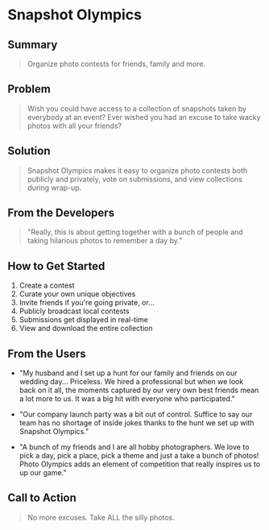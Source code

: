 # Snapshot Olympics #

<!-- 
> This material was originally posted [here](http://www.quora.com/What-is-Amazons-approach-to-product-development-and-product-management). It is reproduced here for posterities sake.

There is an approach called "working backwards" that is widely used at Amazon. They work backwards from the customer, rather than starting with an idea for a product and trying to bolt customers onto it. While working backwards can be applied to any specific product decision, using this approach is especially important when developing new products or features.

For new initiatives a product manager typically starts by writing an internal press release announcing the finished product. The target audience for the press release is the new/updated product's customers, which can be retail customers or internal users of a tool or technology. Internal press releases are centered around the customer problem, how current solutions (internal or external) fail, and how the new product will blow away existing solutions.

If the benefits listed don't sound very interesting or exciting to customers, then perhaps they're not (and shouldn't be built). Instead, the product manager should keep iterating on the press release until they've come up with benefits that actually sound like benefits. Iterating on a press release is a lot less expensive than iterating on the product itself (and quicker!).

If the press release is more than a page and a half, it is probably too long. Keep it simple. 3-4 sentences for most paragraphs. Cut out the fat. Don't make it into a spec. You can accompany the press release with a FAQ that answers all of the other business or execution questions so the press release can stay focused on what the customer gets. My rule of thumb is that if the press release is hard to write, then the product is probably going to suck. Keep working at it until the outline for each paragraph flows. 

Oh, and I also like to write press-releases in what I call "Oprah-speak" for mainstream consumer products. Imagine you're sitting on Oprah's couch and have just explained the product to her, and then you listen as she explains it to her audience. That's "Oprah-speak", not "Geek-speak".

Once the project moves into development, the press release can be used as a touchstone; a guiding light. The product team can ask themselves, "Are we building what is in the press release?" If they find they're spending time building things that aren't in the press release (overbuilding), they need to ask themselves why. This keeps product development focused on achieving the customer benefits and not building extraneous stuff that takes longer to build, takes resources to maintain, and doesn't provide real customer benefit (at least not enough to warrant inclusion in the press release).
 -->

## Summary ##
  > Organize photo contests for friends, family and more.

## Problem ##
  > Wish you could have access to a collection of snapshots taken by everybody at an event? Ever wished you had an excuse to take wacky photos with all your friends?

## Solution ##
  > Snapshot Olympics makes it easy to organize photo contests both publicly and privately, vote on submissions, and view collections during wrap-up.

## From the Developers ##
  > "Really, this is about getting together with a bunch of people and taking hilarious photos to remember a day by."

## How to Get Started ##
  1. Create a contest
  2. Curate your own unique objectives
  3. Invite friends if you're going private, or...
  4. Publicly broadcast local contests
  5. Submissions get displayed in real-time
  6. View and download the entire collection

## From the Users ##
  * "My husband and I set up a hunt for our family and friends on our wedding day... Priceless. We hired a professional but when we look back on it all, the moments captured by our very own best friends mean a lot more to us. It was a big hit with everyone who participated."

  * "Our company launch party was a bit out of control. Suffice to say our team has no shortage of inside jokes thanks to the hunt we set up with Snapshot Olympics."

  * "A bunch of my friends and I are all hobby photographers. We love to pick a day, pick a place, pick a theme and just a take a bunch of photos! Photo Olympics adds an element of competition that really inspires us to up our game."

## Call to Action ##
  > No more excuses. Take ALL the silly photos.